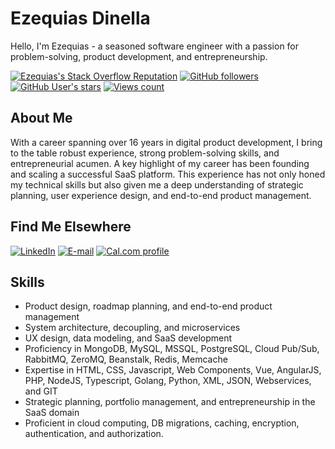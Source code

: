 # Ezequias Dinella

Hello, I'm Ezequias - a seasoned software engineer with a passion for problem-solving, product development, and entrepreneurship.

<a href="https://stackoverflow.com/users/1442476/ezequias-dinella/" title="Ezequias's Stack Overflow Reputation"><img alt="Ezequias's Stack Overflow Reputation" src="https://img.shields.io/stackexchange/stackoverflow/r/1442476?color=orange&label=reputation&logo=stackoverflow&style=for-the-badge" /></a>
<a href="#" title=""><img alt="GitHub followers" src="https://img.shields.io/github/followers/edinella?style=for-the-badge&logo=github&color=blueviolet"></a>
<a href="#" title=""><img alt="GitHub User's stars" src="https://img.shields.io/github/stars/edinella?affiliations=OWNER%2CCOLLABORATOR&style=for-the-badge&logo=github&color=blueviolet"></a>
<a href="#" title=""><img alt="Views count" src="https://komarev.com/ghpvc/?username=edinella&color=blueviolet&style=for-the-badge" /></a>

## About Me

With a career spanning over 16 years in digital product development, I bring to the table robust experience, strong problem-solving skills, and entrepreneurial acumen. A key highlight of my career has been founding and scaling a successful SaaS platform. This experience has not only honed my technical skills but also given me a deep understanding of strategic planning, user experience design, and end-to-end product management.

## Find Me Elsewhere

<a href="https://www.linkedin.com/in/edinella" title="Open LinkedIn profile"><img alt="LinkedIn" src="https://img.shields.io/badge/LinkedIn-profile-0A66C2?logo=linkedin&style=for-the-badge" /></a>
<a href="mailto:ezequias.net@gmail.com" title="Send e-mail"><img alt="E-mail" src="https://img.shields.io/badge/E--mail-compose-red?logo=gmail&style=for-the-badge" /></a>
<a href="https://cal.com/ezequias" title="Schedule a Talk"><img alt="Cal.com profile" src="https://img.shields.io/badge/Schedule-talk-brightgreen?logo=googlecalendar&style=for-the-badge" /></a>

## Skills

- Product design, roadmap planning, and end-to-end product management
- System architecture, decoupling, and microservices
- UX design, data modeling, and SaaS development
- Proficiency in MongoDB, MySQL, MSSQL, PostgreSQL, Cloud Pub/Sub, RabbitMQ, ZeroMQ, Beanstalk, Redis, Memcache
- Expertise in HTML, CSS, Javascript, Web Components, Vue, AngularJS, PHP, NodeJS, Typescript, Golang, Python, XML, JSON, Webservices, and GIT
- Strategic planning, portfolio management, and entrepreneurship in the SaaS domain
- Proficient in cloud computing, DB migrations, caching, encryption, authentication, and authorization.
